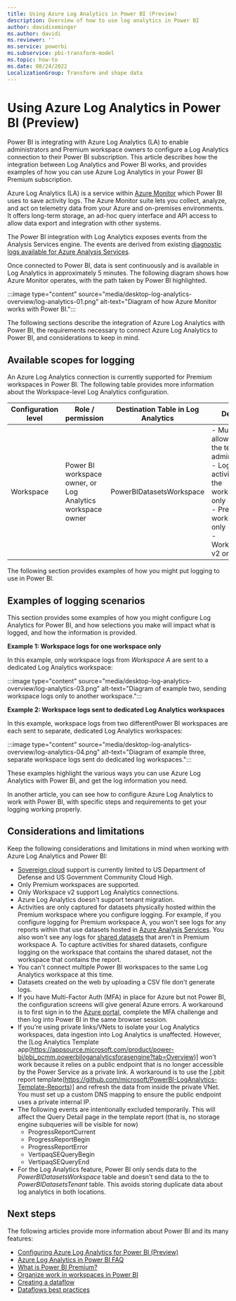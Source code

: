 ```yaml
---
title: Using Azure Log Analytics in Power BI (Preview)
description: Overview of how to use log analytics in Power BI
author: davidiseminger
ms.author: davidi
ms.reviewer: ''
ms.service: powerbi
ms.subservice: pbi-transform-model
ms.topic: how-to
ms.date: 08/24/2022
LocalizationGroup: Transform and shape data
---
```

# Using Azure Log Analytics in Power BI (Preview)

Power BI is integrating with Azure Log Analytics (LA) to enable administrators and Premium workspace owners to configure a Log Analytics connection to their Power BI subscription. This article describes how the integration between Log Analytics and Power BI works, and provides examples of how you can use Azure Log Analytics in your Power BI Premium subscription. 

Azure Log Analytics (LA) is a service within [Azure Monitor](https://azure.microsoft.com/services/monitor/) which Power BI uses to save activity logs. The Azure Monitor suite lets you collect, analyze, and act on telemetry data from your Azure and on-premises environments. It offers long-term storage, an ad-hoc query interface and API access to allow data export and integration with other systems. 

The Power BI integration with Log Analytics exposes events from the Analysis Services engine. The events are derived from existing [diagnostic logs available for Azure Analysis Services](/azure/analysis-services/analysis-services-logging). 

Once connected to Power BI, data is sent continuously and is available in Log Analytics in approximately 5 minutes. The following diagram shows how Azure Monitor operates, with the path taken by Power BI highlighted.

:::image type="content" source="media/desktop-log-analytics-overview/log-analytics-01.png" alt-text="Diagram of how Azure Monitor works with Power BI.":::

The following sections describe the integration of Azure Log Analytics with Power BI, the requirements necessary to connect Azure Log Analytics to Power BI, and considerations to keep in mind.


## Available scopes for logging

An Azure Log Analytics connection is currently supported for Premium workspaces in Power BI. The following table provides more information about the Workspace-level Log Analytics configuration.


|**Configuration level**  |**Role / permission**  |**Destination Table in Log Analytics**  |**Details**  |
|---------|---------|---------|---------|
|Workspace     |Power BI workspace owner, or Log Analytics workspace owner     |PowerBIDatasetsWorkspace  |- Must be allowed by the tenant administrator<br>- Logs activity from the workspace only<br>- Premium workspaces only<br>- Workspace v2 only |

The following section provides examples of how you might put logging to use in Power BI.

## Examples of logging scenarios

This section provides some examples of how you might configure Log Analytics for Power BI, and how selections you make will impact what is logged, and how the information is provided.

**Example 1: Workspace logs for one workspace only**

In this example, only workspace logs from *Workspace A* are sent to a dedicated Log Analytics workspace:

:::image type="content" source="media/desktop-log-analytics-overview/log-analytics-03.png" alt-text="Diagram of example two, sending workspace logs only to another workspace.":::

**Example 2: Workspace logs sent to dedicated Log Analytics workspaces**

In this example, workspace logs from two differentPower BI workspaces are each sent to separate, dedicated Log Analytics workspaces:

:::image type="content" source="media/desktop-log-analytics-overview/log-analytics-04.png" alt-text="Diagram of example three, separate workspace logs sent do dedicated log workspaces.":::

These examples highlight the various ways you can use Azure Log Analytics with Power BI, and get the log information you need.

In another article, you can see how to configure Azure Log Analytics to work with Power BI, with specific steps and requirements to get your logging working properly.


## Considerations and limitations
Keep the following considerations and limitations in mind when working with Azure Log Analytics and Power BI:

* [Sovereign cloud](https://powerbi.microsoft.com/clouds/) support is currently limited to US Department of Defense and US Government Community Cloud High.
* Only Premium workspaces are supported.
* Only Workspace v2 support Log Analytics connections.
* Azure Log Analytics doesn't support tenant migration.
* Activities are only captured for datasets physically hosted within the Premium workspace where you configure logging. For example, if you configure logging for Premium workspace A, you won't see logs for any reports within that use datasets hosted in [Azure Analysis Services](https://azure.microsoft.com/services/analysis-services/#overview). You also won't see any logs for [shared datasets](../../connect-data/service-datasets-share.md) that aren't in Premium workspace A. To capture activities for shared datasets, configure logging on the workspace that contains the shared dataset, not the workspace that contains the report.
* You can't connect multiple Power BI workspaces to the same Log Analytics workspace at this time. 
* Datasets created on the web by uploading a CSV file don't generate logs.
* If you have Multi-Factor Auth (MFA) in place for Azure but not Power BI, the configuration screens will give general Azure errors. A workaround is to first sign in to the [Azure portal](https://portal.azure.com), complete the MFA challenge and then log into Power BI in the same browser session.
* If you're using private links/VNets to isolate your Log Analytics workspaces, data ingestion into Log Analytics is unaffected. However, the [Log Analytics Template app(https://appsource.microsoft.com/product/power-bi/pbi_pcmm.powerbiloganalyticsforasengine?tab=Overview)] won't work because it relies on a public endpoint that is no longer accessible by the Power Service as a private link. A workaround is to use the [.pbit report template(https://github.com/microsoft/PowerBI-LogAnalytics-Template-Reports)] and refresh the data from inside the private VNet. You must set up a custom DNS mapping to ensure the public endpoint uses a private internal IP.
* The following events are intentionally excluded temporarily. This will affect the Query Detail page in the template report (that is, no storage engine subqueries will be visible for now)
  * ProgressReportCurrent
  * ProgressReportBegin
  * ProgressReportError
  * VertipaqSEQueryBegin
  * VertipaqSEQueryEnd
* For the Log Analytics feature, Power BI only sends data to the *PowerBIDatasetsWorkspace* table and doesn't send data to the to *PowerBIDatasetsTenant* table. This avoids storing duplicate data about log analytics in both locations. 


## Next steps
The following articles provide more information about Power BI and its many features:

* [Configuring Azure Log Analytics for Power BI (Preview)](desktop-log-analytics-configure.md)
* [Azure Log Analytics in Power BI FAQ](desktop-log-analytics-faq.md)
* [What is Power BI Premium?](../../enterprise/service-premium-what-is.md)
* [Organize work in workspaces in Power BI](../../collaborate-share/service-new-workspaces.md)
* [Creating a dataflow](../dataflows/dataflows-create.md)
* [Dataflows best practices](../dataflows/dataflows-best-practices.md)
